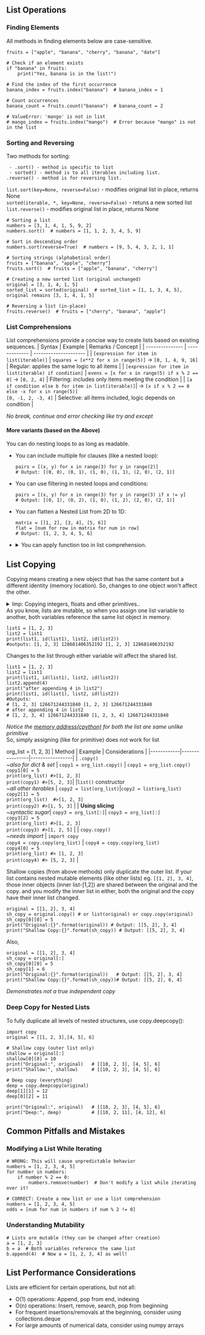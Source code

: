 ## List Operations

### Finding Elements
All methods in finding elements below are case-sensitive.
```
fruits = ["apple", "banana", "cherry", "banana", "date"]

# Check if an element exists
if "banana" in fruits:
    print("Yes, banana is in the list!")

# Find the index of the first occurrence
banana_index = fruits.index("banana")  # banana_index = 1

# Count occurrences
banana_count = fruits.count("banana")  # banana_count = 2

# ValueError: 'mango' is not in list
# mango_index = fruits.index("mango")  # Error because "mango" is not in the list
```
### Sorting and Reversing
Two methods for sorting:

     - .sort() - method is specific to list  
     - sorted() - method is to all iterables including list.  
    .reverse() - method is for reversing list.  

`list.sort(key=None, reverse=False)`  - modifies original list in place, returns None  
`sorted(iterable, *, key=None, reverse=False)` - retuns a new sorted list  
`list.reverse()` - modifies original list in place, returns None
```
# Sorting a list
numbers = [3, 1, 4, 1, 5, 9, 2]
numbers.sort()  # numbers = [1, 1, 2, 3, 4, 5, 9]

# Sort in descending order
numbers.sort(reverse=True)  # numbers = [9, 5, 4, 3, 2, 1, 1]

# Sorting strings (alphabetical order)
fruits = ["banana", "apple", "cherry"]
fruits.sort()  # fruits = ["apple", "banana", "cherry"]

# Creating a new sorted list (original unchanged)
original = [3, 1, 4, 1, 5]
sorted_list = sorted(original)  # sorted_list = [1, 1, 3, 4, 5], original remains [3, 1, 4, 1, 5]

# Reversing a list (in-place)
fruits.reverse()  # fruits = ["cherry", "banana", "apple"]
```

### List Comprehensions

List comprehensions provide a concise way to create lists based on existing sequences.
| Syntax    | Example    | Remarks / Concept            |
| --------------- | ------------- | --------------------- |
| `[expression for item in list(iterable)]`    | `squares = [x**2 for x in range(5)]` → `[0, 1, 4, 9, 16]`   | Regular: applies the same logic to all items    |
| `[expression for item in list(iterable) if condition]` | `evens = [x for x in range(5) if x % 2 == 0]` → `[0, 2, 4]` | Filtering: includes only items meeting the condition   |
| `[a if condition else b for item in list(iterable)]`| → `[x if x % 2 == 0 else -x for x in range(5)]`<br>`[0, -1, 2, -3, 4]` | Selective: all items included, logic depends on condition  |

*No break, continue and error checking like try and except*
#### More variants (based on the Above)
You can do nesting loops to as long as readable.
- You can include multiple for clauses (like a nested loop):
    ```
    pairs = [(x, y) for x in range(3) for y in range(2)]
    # Output: [(0, 0), (0, 1), (1, 0), (1, 1), (2, 0), (2, 1)]
    ```
- You can use filtering in nested loops and conditions:  
    ```
    pairs = [(x, y) for x in range(3) for y in range(3) if x != y]
    # Output: [(0, 1), (0, 2), (1, 0), (1, 2), (2, 0), (2, 1)]
    ```
- You can flatten a Nested List from 2D to 1D:
    ```
    matrix = [[1, 2], [3, 4], [5, 6]]
    flat = [num for row in matrix for num in row]
    # Output: [1, 2, 3, 4, 5, 6]
    ``` 
- <details>
    <summary>You can apply function too in list comprehension.</summary>
    You can call any function inside a list comprehension, including regular functions or lambdas.

    ```python
    def square(x):
        return x * x
    squares = [square(x) for x in range(5)]
    print(squares)  # Output: [0, 1, 4, 9, 16]
    ```
    Or using a lambda function inline:
    ```python
    squares = [(lambda x: x * x)(x) for x in range(5)]
    print(squares)  # Output: [0, 1, 4, 9, 16]
    ```
    Or assigning the lambda to a variable and using it:
    ```python
    square = lambda x: x * x
    squares = [square(x) for x in range(5)]
    print(squares)  # Output: [0, 1, 4, 9, 16]
    ```
    </details>
## List Copying
Copying means creating a new object that has the same content but a different identity (memory location). So, changes to one object won't affect the other.  
<details>
<summary>Imp: Copying integers, floats  and other primitives..</summary>

When you assign one variable to another with a primitive value (like an integer or float),
```
a = 10
b = a
```
both variables initially reference the same immutable object in memory. 
```
print(a,id(a), b,id(b))
# 10 11758280 10 11758280 
```
Because primitives are immutable, changing one variable creates a new object with a new memory address. 
```
b = 20  # Reassign b to a new integer object
print("After changing b:")
print(a,id(a), b,id(b))
# Outputs
# 10 11758280 10 11758280
# After changing a:
# 20 11758600 10 11758280
```

This makes it appear like a copy: modifying one variable doesn’t affect the other, even though they originally shared the same reference.
</details>
As you know, lists are mutable, so when you assign one list variable to another, both variables reference the same list object in memory.

```
list1 = [1, 2, 3]
list2 = list1
print(list1, id(list1), list2, id(list2))
#outputs: [1, 2, 3] 128681406352192 [1, 2, 3] 128681406352192
```
Changes to the list through either variable will affect the shared list. 
```
list1 = [1, 2, 3]
list2 = list1
print(list1, id(list1), list2, id(list2))
list2.append(4)
print("after appending 4 in list2")
print(list1, id(list1), list2, id(list2))
#Outputs:
# [1, 2, 3] 126671244331840 [1, 2, 3] 126671244331840
# after appending 4 in list2
# [1, 2, 3, 4] 126671244331840 [1, 2, 3, 4] 126671244331840
``` 
*Notice the [memory address(cpython)](https://docs.python.org/3.6/reference/datamodel.html) for both the list are same unlike primitive*  
So, simply assigning (like for primitive) does not work for list

org_list = [1, 2, 3]
| Method     | Example         | Considerations   | 
|------------|----------------|-----------------|
| `.copy()` <br> *~also for dict & set*  | `copy1 = org_list.copy()` | `copy1 = org_list.copy()`<br> `copy1[0] = 5`<br> `print(org_list) #>[1, 2, 3]` <br> `print(copy1) #>[5, 2, 3]`|
|`list()` constructor <br> *~all other iterables* | `copy2 = list(org_list)`|`copy2 = list(org_list)`<br> `copy2[1] = 5`<br> `print(org_list)  #>[1, 2, 3]` <br> `print(copy2) #>[1, 5, 3]` |
| **Using slicing** <br> *~syntactic sugar*| `copy3 = org_list[:]`| `copy3 = org_list[:]`<br> `copy3[2] = 5`<br> `print(org_list) #>[1, 2, 3]` <br> `print(copy3) #>[1, 2, 5]` |
| `copy.copy()` <br> *~needs import*        | `import copy` <br> `copy4 = copy.copy(org_list)` | `copy4 = copy.copy(org_list)`<br> `copy4[0] = 5`<br> `print(org_list) #> [1, 2, 3]` <br> `print(copy4) #> [5, 2, 3]` |

Shallow copies (from above methods) only duplicate the outer list. If your list contains nested mutable elements (like other lists) eg. `[[1, 2], 3, 4]`, those inner objects (inner list-[1,2]) are shared between the original and the copy. and you modify the inner list in either, both the original and the copy have their inner list changed.

 ```
 original = [[1, 2], 3, 4]
 sh_copy = original.copy() # or list(original) or copy.copy(original)
 sh_copy[0][0] = 5
 print("Original:{}".format(original)) # Output: [[5, 2], 3, 4]
 print("Shallow Copy:{}".format(sh_copy)) # Output: [[5, 2], 3, 4]
 ```
 Also,
```
original = [[1, 2], 3, 4]
sh_copy = original[:]
sh_copy[0][0] = 5
sh_copy[1] = 6
print("Original:{}".format(original))   # Output: [[5, 2], 3, 4]
print("Shallow Copy:{}".format(sh_copy))# Output: [[5, 2], 6, 4]
```
*Demonstrates not a true independent copy*
### Deep Copy for Nested Lists
To fully duplicate all levels of nested structures, use copy.deepcopy():
```
import copy
original = [[1, 2, 3],[4, 5], 6]

# Shallow copy (outer list only)
shallow = original[:]
shallow[0][0] = 10
print("Original:", original)   # [[10, 2, 3], [4, 5], 6]
print("Shallow:", shallow)     # [[10, 2, 3], [4, 5], 6]

# Deep copy (everything)
deep = copy.deepcopy(original)
deep[1][1] = 12
deep[0][2] = 11

print("Original:", original)   # [[10, 2, 3], [4, 5], 6]
print("Deep:", deep)           # [[10, 2, 11], [4, 12], 6]
```
## Common Pitfalls and Mistakes

### Modifying a List While Iterating

```
# WRONG: This will cause unpredictable behavior
numbers = [1, 2, 3, 4, 5]
for number in numbers:
    if number % 2 == 0:
        numbers.remove(number)  # Don't modify a list while iterating over it!

# CORRECT: Create a new list or use a list comprehension
numbers = [1, 2, 3, 4, 5]
odds = [num for num in numbers if num % 2 != 0]

```
### Understanding Mutability
```
# Lists are mutable (they can be changed after creation)
a = [1, 2, 3]
b = a  # Both variables reference the same list
b.append(4)  # Now a = [1, 2, 3, 4] as well!

```



## List Performance Considerations

Lists are efficient for certain operations, but not all:

- O(1) operations: Append, pop from end, indexing
- O(n) operations: Insert, remove, search, pop from beginning
- For frequent insertions/removals at the beginning, consider using collections.deque
- For large amounts of numerical data, consider using numpy arrays
